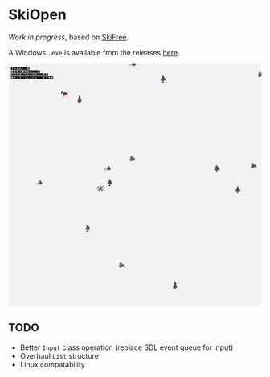 # SkiOpen

*Work in progress*, based on [SkiFree](http://ski.ihoc.net).

A Windows `.exe` is available from the releases [here](../../releases/).

![screenshot](ski.png "screenshot")

## TODO

- Better `Input` class operation (replace SDL event queue for input)
- Overhaul `List` structure
- Linux compatability
